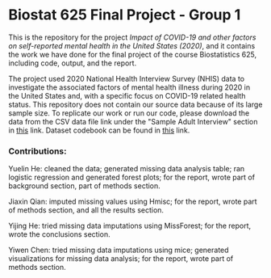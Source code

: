 # Biostat 625 Final Project - Group 1

This is the repository for the project *Impact of COVID-19 and other factors on self-reported mental health in the United States (2020)*, and it contains the work we have done for the final project of the course Biostatistics 625, including code, output, and the report.

The project used 2020 National Health Interview Survey (NHIS) data to investigate the associated factors of mental health illness during 2020 in the United States and, with a specific focus on COVID-19 related health status. This repository does not contain our source data because of its large sample size. To replicate our work or run our code, please download the data from the CSV data file link under the "Sample Adult Interview" section in [this](https://www.cdc.gov/nchs/nhis/2020nhis.htm) link. Dataset codebook can be found in [this](https://ftp.cdc.gov/pub/Health_Statistics/NCHS/Dataset_Documentation/NHIS/2020/adult-codebook.pdf) link. 



### Contributions:

Yuelin He: cleaned the data; generated missing data analysis table; ran logistic regression and generated forest plots; for the report, wrote part of background section, part of methods section.

Jiaxin Qian: imputed missing values using Hmisc; for the report, wrote part of methods section, and all the results section.

Yijing He: tried missing data imputations using MissForest; for the report, wrote the conclusions section.

Yiwen Chen: tried missing data imputations using mice; generated visualizations for missing data analysis; for the report, wrote part of methods section.

